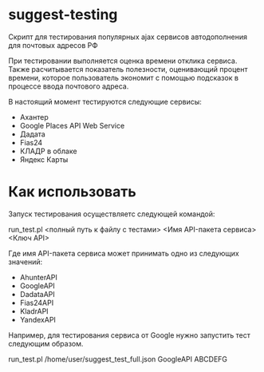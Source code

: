 # suggest-testing
Скрипт для тестирования популярных ajax сервисов автодополнения для почтовых адресов РФ

При тестировании выполняется оценка времени отклика сервиса. Также расчитывается показатель полезности, оценивающий процент времени, которое пользователь экономит с помощью подсказок в процессе ввода почтового адреса.

В настоящий момент тестируются следующие сервисы:
- Ахантер
- Google Places API Web Service
- Дадата
- Fias24
- КЛАДР в облаке
- Яндекс Карты

# Как использовать
Запуск тестирования осуществляетс следующей командой:

run_test.pl <полный путь к файлу с тестами> <Имя API-пакета сервиса> <Ключ API>

Где имя API-пакета сервиса может принимать одно из следующих значений:
- AhunterAPI
- GoogleAPI
- DadataAPI
- Fias24API
- KladrAPI
- YandexAPI

Например, для тестирования сервиса от Google нужно запустить тест следующим образом.

run_test.pl /home/user/suggest_test_full.json GoogleAPI ABCDEFG
